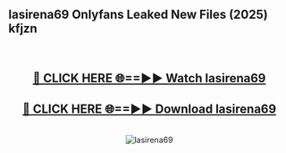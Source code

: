 <h2>lasirena69 Onlyfans Leaked New Files (2025) kfjzn</h2>
<br>
<div align="center">
<h2><a href="https://mediafiles.top/lasirena69&ref=git" rel="nofollow">🔴 CLICK HERE 🌐==►► Watch lasirena69</a></h2>
<h2><a href="https://mediafiles.top/lasirena69&ref=git" rel="nofollow">🔴 CLICK HERE 🌐==►► Download lasirena69</a></h2>
<br>
<a href="https://mediafiles.top/lasirena69&ref=git" rel="nofollow" data-target="animated-image.originalLink"><img src="https://i.ibb.co.com/xMMVF88/686577567.gif" alt="lasirena69" style="max-width: 100%; display: inline-block;" data-target="animated-image.originalImage"></a>
</div>
<br>
<br>